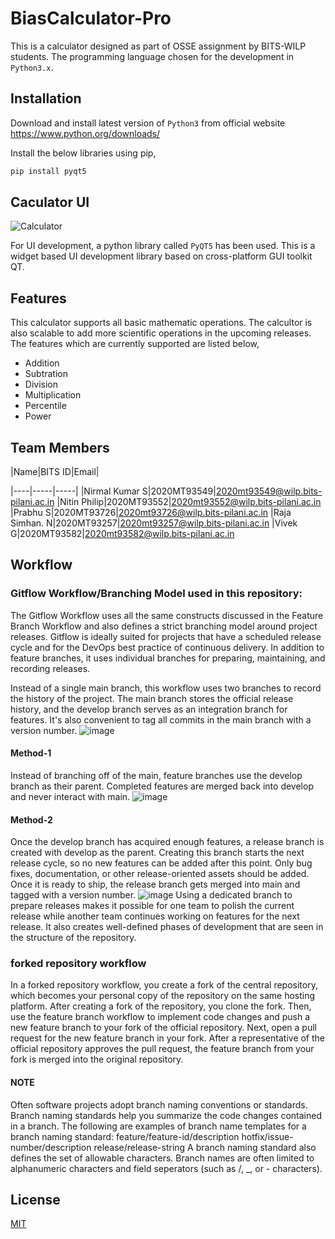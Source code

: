 # BiasCalculator-Pro
This is a calculator designed as part of OSSE assignment by BITS-WILP students. The programming language chosen for the development in `Python3.x`.

## Installation
Download and install latest version of `Python3` from official website <https://www.python.org/downloads/>

Install the below libraries using pip,
```bash
pip install pyqt5
```

## Caculator UI
![Calculator](calc_small.png)

For UI development, a python library called `PyQT5` has been used. This is a widget based UI development library based on cross-platform GUI toolkit QT.

## Features
This calculator supports all basic mathematic operations. The calcultor is also scalable to add more scientific operations in the upcoming releases.
The features which are currently supported are listed below,
- Addition
- Subtration
- Division
- Multiplication
- Percentile
- Power

## Team Members

|Name|BITS ID|Email|

|----|-----|-----|
|Nirmal Kumar S|2020MT93549|<2020mt93549@wilp.bits-pilani.ac.in>
|Nitin Philip|2020MT93552|<2020mt93552@wilp.bits-pilani.ac.in>
|Prabhu S|2020MT93726|<2020mt93726@wilp.bits-pilani.ac.in>
|Raja Simhan. N|2020MT93257|<2020mt93257@wilp.bits-pilani.ac.in>
|Vivek G|2020MT93582|<2020mt93582@wilp.bits-pilani.ac.in>

## Workflow
### Gitflow Workflow/Branching Model used in this repository:
The Gitflow Workflow uses all the same constructs discussed in the Feature Branch Workflow and also defines a strict branching model around project releases. Gitflow is ideally suited for projects that have a scheduled release cycle and for the DevOps best practice of continuous delivery. In addition to feature branches, it uses individual branches for preparing, maintaining, and recording releases.

Instead of a single main branch, this workflow uses two branches to record the history of the project. The main branch stores the official release history, and the develop branch serves as an integration branch for features. It's also convenient to tag all commits in the main branch with a version number.
![image](https://user-images.githubusercontent.com/43057160/167242794-cd452edf-0887-43b6-81d3-ff35e8975c2d.png)

#### Method-1
Instead of branching off of the main, feature branches use the develop branch as their parent. Completed features are merged back into develop and never interact with main.
![image](https://user-images.githubusercontent.com/43057160/167242533-01a35e1b-132c-4198-98b6-a44a9030df3e.png)

#### Method-2
Once the develop branch has acquired enough features, a release branch is created with develop as the parent. Creating this branch starts the next release cycle, so no new features can be added after this point. Only bug fixes, documentation, or other release-oriented assets should be added. Once it is ready to ship, the release branch gets merged into main and tagged with a version number.
![image](https://user-images.githubusercontent.com/43057160/167242575-1149cc5b-890b-4083-81f0-492bce86a5b2.png)
Using a dedicated branch to prepare releases makes it possible for one team to polish the current release while another team continues working on features for the next release. It also creates well-defined phases of development that are seen in the structure of the repository.

### forked repository workflow
In a forked repository workflow, you create a fork of the central repository, which becomes your personal copy of the repository on the same hosting platform. After creating a fork of the repository, you clone the fork. Then, use the feature branch workflow to implement code changes and push a new feature branch to your fork of the official repository.
Next, open a pull request for the new feature branch in your fork. After a representative of the official repository approves the pull request, the feature branch from your fork is merged into the original repository.

#### NOTE
Often software projects adopt branch naming conventions or standards. Branch naming standards help you summarize the code changes contained in a branch.
The following are examples of branch name templates for a branch naming standard:
feature/feature-id/description
hotfix/issue-number/description
release/release-string
A branch naming standard also defines the set of allowable characters. Branch names are often limited to alphanumeric characters and field seperators (such as /, _, or - characters).

## License

[MIT](http://www.opensource.org/licenses/mit-license.php)

